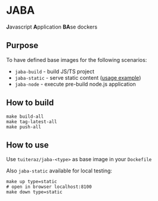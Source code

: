 # JABA

**J**avascript **A**pplication **BA**se dockers

## Purpose

To have defined base images for the following scenarios:

- `jaba-build` - build JS/TS project
- `jaba-static` - serve static content ([usage example](https://github.com/oleksii-honchar/ts-react-tmpl))
- `jaba-node` - execute pre-build node.js application

## How to build

```shell
make build-all
make tag-latest-all
make push-all
```

## How to use

Use `tuiteraz/jaba-<type>` as base image in your `Dockefile`

Also `jaba-static` available for local testing:

```shell
make up type=static
# open in browser localhost:8100
make down type=static
```
